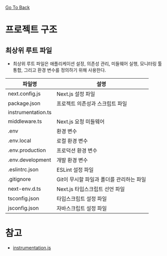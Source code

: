 [Go To Back](./gs.md)

# 프로젝트 구조

## 최상위 루트 파일

- 최상위 루트 파일은 애플리케이션 설정, 의존성 관리, 미들웨어 실행, 모니터링 툴 통합, 그리고 환경 변수를 정의하기 위해 사용한다.

|파일명|설명|
|-|-|
|next.config.js|Next.js 설정 파일|
|package.json|프로젝트 의존성과 스크립트 파일|
|instrumentation.ts||
|middleware.ts|Next.js 요청 미들웨어|
|.env|환경 변수|
|.env.local|로컬 환경 변수|
|.env.production|프로덕션 환경 변수|
|.env.development|개발 환경 변수|
|.eslintrc.json|ESLint 설정 파일|
|.gitignore|Git이 무시할 파일과 폴더를 관리하는 파일|
|next-env.d.ts|Next.js 타입스크립트 선언 파일|
|tsconfig.json|타입스크립트 설정 파일|
|jsconfig.json|자바스크립트 설정 파일|

# 참고
- [instrumentation.js](https://nextjs.org/docs/app/api-reference/file-conventions/instrumentation)
